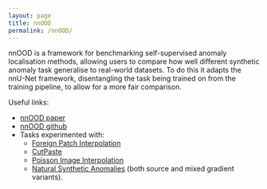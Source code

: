 ```yaml
---
layout: page
title: nnOOD
permalink: /nnOOD/
---
```


nnOOD is a framework for benchmarking self-supervised anomaly localisation methods, allowing users to compare how well different synthetic anomaly task generalise to real-world datasets.
To do this it adapts the nnU-Net framework, disentangling the task being trained on from the training pipeline, to allow for a more fair comparison.

Useful links:
 - [nnOOD paper](https://arxiv.org/abs/2209.01124)
 - [nnOOD github](https://github.com/matt-baugh/nnOOD)
 - Tasks experimented with:
   - [Foreign Patch Interpolation](https://www.melba-journal.org/papers/2022:013.html)
   - [CutPaste](https://openaccess.thecvf.com/content/CVPR2021/html/Li_CutPaste_Self-Supervised_Learning_for_Anomaly_Detection_and_Localization_CVPR_2021_paper.html)
   - [Poisson Image Interpolation](https://link.springer.com/content/pdf/10.1007%2F978-3-030-87240-3_56.pdf)
   - [Natural Synthetic Anomalies](https://arxiv.org/abs/2109.15222) (both source and mixed gradient variants).

